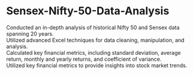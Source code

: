 # Sensex-Nifty-50-Data-Analysis

Conducted an in-depth analysis of historical Nifty 50 and Sensex data spanning 20 years.<br>
Utilized advanced Excel techniques for data cleaning, manipulation, and analysis.<br>
Calculated key financial metrics, including standard deviation, average return, monthly and yearly returns, and coefficient of variance.<br>
Utilized key financial metrics to provide insights into stock market trends.<br>
